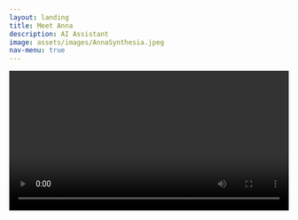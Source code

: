 ```yaml
---
layout: landing
title: Meet Anna
description: AI Assistant
image: assets/images/AnnaSynthesia.jpeg
nav-menu: true
---
```


<!-- Main -->
<div id="main" class="alt">
<video width="100%" controls>
  <source type="video/mp4" src="assets/videos/introduction.mp4">
</video>
</div>
